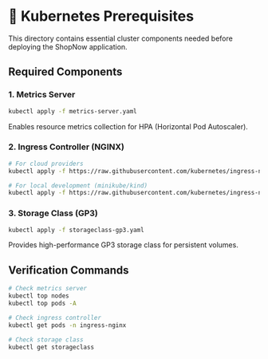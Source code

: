 # 🔧 Kubernetes Prerequisites

This directory contains essential cluster components needed before deploying the ShopNow application.

## Required Components

### 1. Metrics Server
```bash
kubectl apply -f metrics-server.yaml
```
Enables resource metrics collection for HPA (Horizontal Pod Autoscaler).

### 2. Ingress Controller (NGINX)
```bash
# For cloud providers
kubectl apply -f https://raw.githubusercontent.com/kubernetes/ingress-nginx/controller-v1.8.1/deploy/static/provider/cloud/deploy.yaml

# For local development (minikube/kind)
kubectl apply -f https://raw.githubusercontent.com/kubernetes/ingress-nginx/controller-v1.8.1/deploy/static/provider/kind/deploy.yaml
```

### 3. Storage Class (GP3)
```bash
kubectl apply -f storageclass-gp3.yaml
```
Provides high-performance GP3 storage class for persistent volumes.

## Verification Commands
```bash
# Check metrics server
kubectl top nodes
kubectl top pods -A

# Check ingress controller
kubectl get pods -n ingress-nginx

# Check storage class
kubectl get storageclass
```
